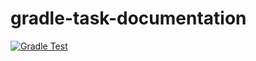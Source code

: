 # gradle-task-documentation
[![Gradle Test](https://github.com/ci-lama/gradle-task-documentation/actions/workflows/test.yml/badge.svg?event=push)](https://github.com/ci-lama/gradle-task-documentation/actions/workflows/test.yml)
